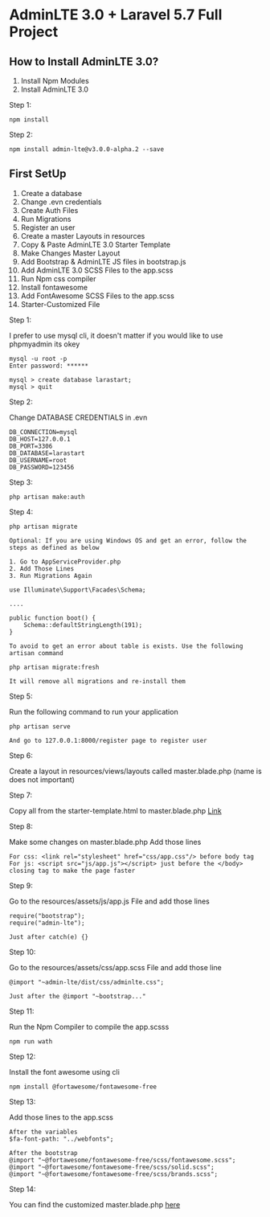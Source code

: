 # AdminLTE 3.0 + Laravel 5.7 Full Project

## How to Install AdminLTE 3.0?

1. Install Npm Modules
2. Install AdminLTE 3.0

Step 1:

```
npm install
```

Step 2:

```
npm install admin-lte@v3.0.0-alpha.2 --save
```

## First SetUp

1. Create a database
2. Change .evn credentials
3. Create Auth Files
4. Run Migrations
5. Register an user
6. Create a master Layouts in resources
7. Copy & Paste AdminLTE 3.0 Starter Template
8. Make Changes Master Layout
9. Add Bootstrap & AdminLTE JS files in bootstrap.js
10. Add AdminLTE 3.0 SCSS Files to the app.scss
11. Run Npm css compiler
12. Install fontawesome
13. Add FontAwesome SCSS Files to the app.scss
14. Starter-Customized File

Step 1:

I prefer to use mysql cli, it doesn't matter if you would like to use phpmyadmin its okey

```
mysql -u root -p
Enter password: ******

mysql > create database larastart;
mysql > quit
```

Step 2:

Change DATABASE CREDENTIALS in .evn

```
DB_CONNECTION=mysql
DB_HOST=127.0.0.1
DB_PORT=3306
DB_DATABASE=larastart
DB_USERNAME=root
DB_PASSWORD=123456
```

Step 3:

```
php artisan make:auth
```

Step 4:

```
php artisan migrate

Optional: If you are using Windows OS and get an error, follow the steps as defined as below

1. Go to AppServiceProvider.php
2. Add Those Lines
3. Run Migrations Again

use Illuminate\Support\Facades\Schema;

....

public function boot() {
	Schema::defaultStringLength(191);
}

To avoid to get an error about table is exists. Use the following artisan command

php artisan migrate:fresh

It will remove all migrations and re-install them
```

Step 5:

Run the following command to run your application

```
php artisan serve

And go to 127.0.0.1:8000/register page to register user
```

Step 6:

Create a layout in resources/views/layouts called master.blade.php (name is does not important)

Step 7:

Copy all from the starter-template.html to master.blade.php
[Link](resources/views/layouts/starter-template.html)

Step 8:

Make some changes on master.blade.php
Add those lines

```
For css: <link rel="stylesheet" href="css/app.css"/> before body tag
For js: <script src="js/app.js"></script> just before the </body> closing tag to make the page faster
```

Step 9:

Go to the resources/assets/js/app.js File and add those lines

```
require("bootstrap");
require("admin-lte");

Just after catch(e) {}
```

Step 10:

Go to the resources/assets/css/app.scss File and add those line

```
@import "~admin-lte/dist/css/adminlte.css";

Just after the @import "~bootstrap..."
```

Step 11:

Run the Npm Compiler to compile the app.scsss

```
npm run wath
```

Step 12:

Install the font awesome using cli

```
npm install @fortawesome/fontawesome-free
```

Step 13:

Add those lines to the app.scss

```
After the variables
$fa-font-path: "../webfonts";

After the bootstrap
@import "~@fortawesome/fontawesome-free/scss/fontawesome.scss";
@import "~@fortawesome/fontawesome-free/scss/solid.scss";
@import "~@fortawesome/fontawesome-free/scss/brands.scss";
```

Step 14:

You can find the customized master.blade.php [here](resources/views/layouts/starter-customized.html)

